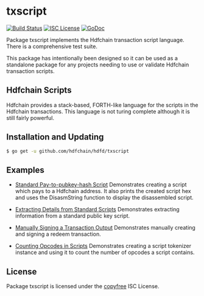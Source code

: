 txscript
========

[![Build Status](https://img.shields.io/travis/hdfchain/hdfd.svg)](https://travis-ci.org/hdfchain/hdfd)
[![ISC License](https://img.shields.io/badge/license-ISC-blue.svg)](http://copyfree.org)
[![GoDoc](https://img.shields.io/badge/godoc-reference-blue.svg)](https://godoc.org/github.com/hdfchain/hdfd/txscript)

Package txscript implements the Hdfchain transaction script language.  There is
a comprehensive test suite.

This package has intentionally been designed so it can be used as a standalone
package for any projects needing to use or validate Hdfchain transaction scripts.

## Hdfchain Scripts

Hdfchain provides a stack-based, FORTH-like language for the scripts in
the Hdfchain transactions.  This language is not turing complete
although it is still fairly powerful.

## Installation and Updating

```bash
$ go get -u github.com/hdfchain/hdfd/txscript
```

## Examples

* [Standard Pay-to-pubkey-hash Script](https://godoc.org/github.com/hdfchain/hdfd/txscript#example-PayToAddrScript)
  Demonstrates creating a script which pays to a Hdfchain address.  It also
  prints the created script hex and uses the DisasmString function to display
  the disassembled script.

* [Extracting Details from Standard Scripts](https://godoc.org/github.com/hdfchain/hdfd/txscript#example-ExtractPkScriptAddrs)
  Demonstrates extracting information from a standard public key script.

* [Manually Signing a Transaction Output](https://godoc.org/github.com/hdfchain/hdfd/txscript#example-SignTxOutput)
  Demonstrates manually creating and signing a redeem transaction.

* [Counting Opcodes in Scripts](https://godoc.org/github.com/hdfchain/hdfd/txscript#example-ScriptTokenizer)
  Demonstrates creating a script tokenizer instance and using it to count the
  number of opcodes a script contains.

## License

Package txscript is licensed under the [copyfree](http://copyfree.org) ISC
License.

